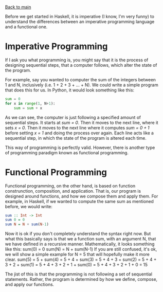 [Back to main](https://jd-anabi.github.io/functional-programming/)  

Before we get started in Haskell, it is imperative (I know, I'm very funny) to understand the differences between
an imperative programming language and a functional one.

# **Imperative Programming**
If I ask you what programming is, you might say that it is the process of designing sequential steps, that a computer 
follows, which alter the state of the program.  

For example, say you wanted to computer the sum of the integers between
1 and N, inclusively (i.e. 1 + 2 + 3 + ... + N). We could write a simple program that does this for us. In Python, it would
look something like this:
```python
sum = 0
for x in range(1, N+1):
    sum = sum + x
```
As we can see, the computer is just following a specified amount of sequential steps. It starts at *sum = 0*. Then it moves
to the next line, where it sets *x = 0*. Then it moves to the next line where it computes *sum = 0 + 1* before setting *x = 1*
and doing the process over again. Each line acts like a sequential step, in which the state of the program is altered each time.  

This way of programming is perfectly valid. However, there is another type of programming paradigm known as functional programming.

# **Functional Programming**
Functional programming, on the other hand, is based on function construnction, composition, and application. That is, our program is
designed around functions, and how we compose them and apply them. For example, in Haskell, if we wanted to compute the same sum as 
mentioned before, we would write:
```haskell
sum :: Int -> Int
sum 0 = 0
sum N = N + sum(N-1)
```
Now it is ok if you don't completely understand the syntax right now. But what this basically says is that we a function sum, with an
argument N, that we have defined in a recursive manner. Mathematically, it looks something like this:
sum(0) = 0
sum(N) = N + sum(N-1)
If you are still confused, it's ok, we will show a simple example for N = 5 that will hopefully make it more clear.
sum(5) = 5 + sum(4) = 5 + 4 + sum(3) = 5 + 4 + 3 + sum(2) = 5 + 4 + 3 + 2 + sum(1) = 5 + 4 + 3 + 2 + 1 + sum(0) = 5 + 4 + 3 + 2 + 1 + 0 = 15  

The jist of this is that the programming is not following a set of sequential statements. Rather, the program is determined by how we define, 
compose, and apply our functions.
